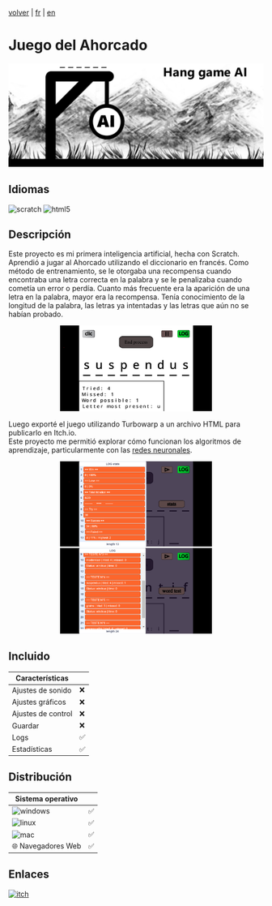 [volver](/translation/es/en.md) | [fr](/translation/fr/hang-game-ai.md) | [en](/translation/en/hang-game-ai.md)

# Juego del Ahorcado

<p align="center">
  <img src="/image/hang-game-ai.png" width="600" alt="Logo del AI del juego del ahorcado">
</p>

## Idiomas

<img alt="scratch" src="https://img.shields.io/badge/Scratch-FF6F00?style=for-the-badge&logo=Scratch&logoColor=white"/> <img alt="html5" src="https://img.shields.io/badge/HTML5-E34F26?style=for-the-badge&logo=html5&logoColor=white"/>

## Descripción
Este proyecto es mi primera inteligencia artificial, hecha con Scratch. Aprendió a jugar al Ahorcado utilizando el diccionario en francés. Como método de entrenamiento, se le otorgaba una recompensa cuando encontraba una letra correcta en la palabra y se le penalizaba cuando cometía un error o perdía. Cuanto más frecuente era la aparición de una letra en la palabra, mayor era la recompensa. Tenía conocimiento de la longitud de la palabra, las letras ya intentadas y las letras que aún no se habían probado.

<p align="center">
  <img src="/image/hang-game-main-page.png" width="300" alt="Página principal del juego del ahorcado">
</p>

Luego exporté el juego utilizando Turbowarp a un archivo HTML para publicarlo en Itch.io.  
Este proyecto me permitió explorar cómo funcionan los algoritmos de aprendizaje, particularmente con las [redes neuronales](https://es.wikipedia.org/wiki/Red_neuronal_artificial).

<p align="center">
  <img src="/image/hang-game-stats-page.png" width="300" alt="Página de estadísticas del juego del ahorcado">
  <img src="/image/hang-game-logs-page.png" width="300" alt="Página de logs del juego del ahorcado">
</p>

## Incluido

| Características | |
|------------------|---------------|
| Ajustes de sonido | ❌ |
| Ajustes gráficos | ❌ |
| Ajustes de control | ❌ |
| Guardar | ❌ |
| Logs | ✅ |
| Estadísticas | ✅ |

## Distribución

| Sistema operativo | |
|-------------------|---------------|
| <img alt="windows" src="https://img.shields.io/badge/Windows-0078D6?style=for-the-badge&logo=windows&logoColor=white"/> | ✅ |
| <img alt="linux" src="https://img.shields.io/badge/Linux-FCC624?style=for-the-badge&logo=linux&logoColor=black"/> | ✅ |
| <img alt="mac" src="https://img.shields.io/badge/mac%20os-000000?style=for-the-badge&logo=apple&logoColor=white"/> | ✅ |
| 🌐 Navegadores Web | ✅ |

## Enlaces

<a target="_blank" href="https://tomyo.itch.io/hang-game-ai">
      <img alt="itch" src="https://img.shields.io/badge/Itch.io-FA5C5C?style=for-the-badge&logo=itchdotio&logoColor=white">
</a>
